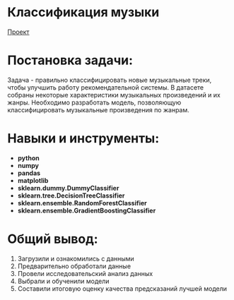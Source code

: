 # Классификация музыки
[Проект](https://github.com/evolution-via-negativa/Portfolio/tree/main/Music%20genre%20prediction)  
# Постановка задачи:
Задача - правильно классифицировать новые музыкальные треки, чтобы улучшить работу рекомендательной системы. В датасете собраны некоторые характеристики музыкальных произведений и их жанры. Необходимо разработать модель, позволяющую классифицировать музыкальные произведения по жанрам.
# Навыки и инструменты:  
* **python**
* **numpy**
* **pandas**
* **matplotlib**
* **sklearn.dummy.DummyClassifier**
* **sklearn.tree.DecisionTreeClassifier**
* **sklearn.ensemble.RandomForestClassifier**
* **sklearn.ensemble.GradientBoostingClassifier**
# Общий вывод:
1) Загрузили и ознакомились с данными
2) Предварительно обработали данные
3) Провели исследовательский анализ данных
4) Выбрали и обученили модели
5) Составили итоговую оценку качества предсказаний лучшей модели
